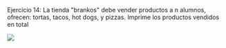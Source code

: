 Ejercicio 14:
La tienda "brankos" debe vender productos a n alumnos, ofrecen: tortas, tacos, hot dogs, y pizzas. Imprime los productos vendidos en total

![](img/Dia%2014.bmp)
